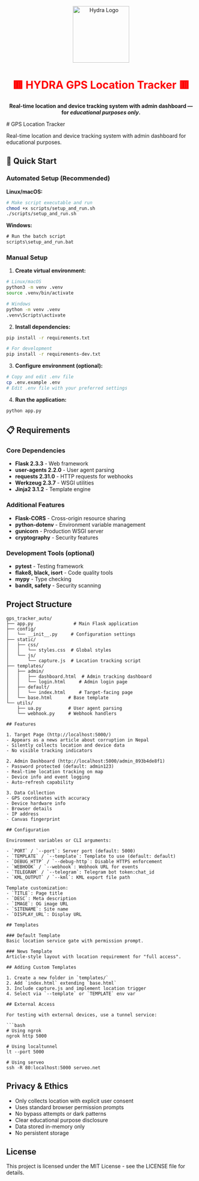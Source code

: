 
<p align="center">
  <img src="https://upload.wikimedia.org/wikipedia/en/thumb/9/9b/Hydra_symbol.png/200px-Hydra_symbol.png" 
       alt="Hydra Logo" width="150" />
</p>

<h1 align="center" style="color:red;">🟥 HYDRA GPS Location Tracker 🟥</h1>
<p align="center">
  <b>Real-time location and device tracking system with admin dashboard — for <i>educational purposes only</i>.</b>
</p># GPS Location Tracker

Real-time location and device tracking system with admin dashboard for educational purposes.

## 🚀 Quick Start

### Automated Setup (Recommended)

**Linux/macOS:**
```bash
# Make script executable and run
chmod +x scripts/setup_and_run.sh
./scripts/setup_and_run.sh
```

**Windows:**
```cmd
# Run the batch script
scripts\setup_and_run.bat
```

### Manual Setup

1. **Create virtual environment:**
```bash
# Linux/macOS
python3 -m venv .venv
source .venv/bin/activate

# Windows
python -m venv .venv
.venv\Scripts\activate
```

2. **Install dependencies:**
```bash
pip install -r requirements.txt

# For development
pip install -r requirements-dev.txt
```

3. **Configure environment (optional):**
```bash
# Copy and edit .env file
cp .env.example .env
# Edit .env file with your preferred settings
```

4. **Run the application:**
```bash
python app.py
```

## 📋 Requirements

### Core Dependencies
- **Flask 2.3.3** - Web framework
- **user-agents 2.2.0** - User agent parsing
- **requests 2.31.0** - HTTP requests for webhooks
- **Werkzeug 2.3.7** - WSGI utilities
- **Jinja2 3.1.2** - Template engine

### Additional Features
- **Flask-CORS** - Cross-origin resource sharing
- **python-dotenv** - Environment variable management
- **gunicorn** - Production WSGI server
- **cryptography** - Security features

### Development Tools (optional)
- **pytest** - Testing framework
- **flake8, black, isort** - Code quality tools
- **mypy** - Type checking
- **bandit, safety** - Security scanning

## Project Structure

```
gps_tracker_auto/
├── app.py               # Main Flask application
├── config/
│   └── __init__.py     # Configuration settings
├── static/
│   ├── css/
│   │   └── styles.css  # Global styles
│   └── js/
│       └── capture.js  # Location tracking script
├── templates/
│   ├── admin/
│   │   ├── dashboard.html  # Admin tracking dashboard
│   │   └── login.html     # Admin login page
│   ├── default/
│   │   └── index.html     # Target-facing page
│   └── base.html      # Base template
└── utils/
    ├── ua.py          # User agent parsing
    └── webhook.py     # Webhook handlers

## Features

1. Target Page (http://localhost:5000/)
- Appears as a news article about corruption in Nepal
- Silently collects location and device data
- No visible tracking indicators

2. Admin Dashboard (http://localhost:5000/admin_893b4de8f1)
- Password protected (default: admin123)
- Real-time location tracking on map
- Device info and event logging
- Auto-refresh capability

3. Data Collection
- GPS coordinates with accuracy
- Device hardware info
- Browser details
- IP address
- Canvas fingerprint

## Configuration

Environment variables or CLI arguments:

- `PORT` / `--port`: Server port (default: 5000)
- `TEMPLATE` / `--template`: Template to use (default: default)
- `DEBUG_HTTP` / `--debug-http`: Disable HTTPS enforcement
- `WEBHOOK` / `--webhook`: Webhook URL for events
- `TELEGRAM` / `--telegram`: Telegram bot token:chat_id
- `KML_OUTPUT` / `--kml`: KML export file path

Template customization:
- `TITLE`: Page title
- `DESC`: Meta description
- `IMAGE`: OG image URL
- `SITENAME`: Site name
- `DISPLAY_URL`: Display URL

## Templates

### Default Template
Basic location service gate with permission prompt.

### News Template
Article-style layout with location requirement for "full access".

## Adding Custom Templates

1. Create a new folder in `templates/`
2. Add `index.html` extending `base.html`
3. Include capture.js and implement location trigger
4. Select via `--template` or `TEMPLATE` env var

## External Access

For testing with external devices, use a tunnel service:

```bash
# Using ngrok
ngrok http 5000

# Using localtunnel
lt --port 5000

# Using serveo
ssh -R 80:localhost:5000 serveo.net
```

## Privacy & Ethics

- Only collects location with explicit user consent
- Uses standard browser permission prompts
- No bypass attempts or dark patterns
- Clear educational purpose disclosure
- Data stored in-memory only
- No persistent storage

## License

This project is licensed under the MIT License - see the LICENSE file for details.


